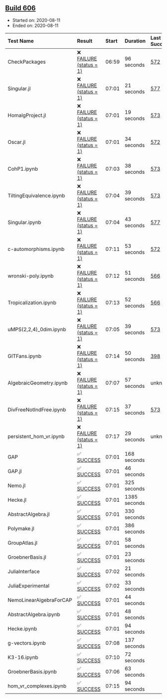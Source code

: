 ## [Build 606](https://oscarci.mathematik.uni-kl.de/job/oscar-stable/606/)

* Started on: 2020-08-11
* Ended on: 2020-08-11

| Test Name    | Result | Start | Duration | Last Success | First Failure |
|:-------------|:-------|:------|:---------|:-------------|:--------------|
| CheckPackages | ❌ [FAILURE (status = 1)](https://oscarci.mathematik.uni-kl.de/job/oscar-stable/606/artifact/logs/build-606/CheckPackages.log) | 06:59 | 96 seconds | [572](https://oscarci.mathematik.uni-kl.de/job/oscar-stable/572/) | [573](https://oscarci.mathematik.uni-kl.de/job/oscar-stable/573/) |
| Singular.jl | ❌ [FAILURE (status = 1)](https://oscarci.mathematik.uni-kl.de/job/oscar-stable/606/artifact/logs/build-606/Singular.jl.log) | 07:01 | 21 seconds | [577](https://oscarci.mathematik.uni-kl.de/job/oscar-stable/577/) | [578](https://oscarci.mathematik.uni-kl.de/job/oscar-stable/578/) |
| HomalgProject.jl | ❌ [FAILURE (status = 1)](https://oscarci.mathematik.uni-kl.de/job/oscar-stable/606/artifact/logs/build-606/HomalgProject.jl.log) | 07:01 | 19 seconds | [573](https://oscarci.mathematik.uni-kl.de/job/oscar-stable/573/) | [574](https://oscarci.mathematik.uni-kl.de/job/oscar-stable/574/) |
| Oscar.jl | ❌ [FAILURE (status = 1)](https://oscarci.mathematik.uni-kl.de/job/oscar-stable/606/artifact/logs/build-606/Oscar.jl.log) | 07:01 | 34 seconds | [572](https://oscarci.mathematik.uni-kl.de/job/oscar-stable/572/) | [573](https://oscarci.mathematik.uni-kl.de/job/oscar-stable/573/) |
| CohP1.ipynb | ❌ [FAILURE (status = 1)](https://oscarci.mathematik.uni-kl.de/job/oscar-stable/606/artifact/logs/build-606/CohP1.ipynb.log) | 07:03 | 38 seconds | [573](https://oscarci.mathematik.uni-kl.de/job/oscar-stable/573/) | [574](https://oscarci.mathematik.uni-kl.de/job/oscar-stable/574/) |
| TiltingEquivalence.ipynb | ❌ [FAILURE (status = 1)](https://oscarci.mathematik.uni-kl.de/job/oscar-stable/606/artifact/logs/build-606/TiltingEquivalence.ipynb.log) | 07:04 | 39 seconds | [573](https://oscarci.mathematik.uni-kl.de/job/oscar-stable/573/) | [574](https://oscarci.mathematik.uni-kl.de/job/oscar-stable/574/) |
| Singular.ipynb | ❌ [FAILURE (status = 1)](https://oscarci.mathematik.uni-kl.de/job/oscar-stable/606/artifact/logs/build-606/Singular.ipynb.log) | 07:04 | 43 seconds | [577](https://oscarci.mathematik.uni-kl.de/job/oscar-stable/577/) | [578](https://oscarci.mathematik.uni-kl.de/job/oscar-stable/578/) |
| c-automorphisms.ipynb | ❌ [FAILURE (status = 1)](https://oscarci.mathematik.uni-kl.de/job/oscar-stable/606/artifact/logs/build-606/c-automorphisms.ipynb.log) | 07:11 | 53 seconds | [572](https://oscarci.mathematik.uni-kl.de/job/oscar-stable/572/) | [573](https://oscarci.mathematik.uni-kl.de/job/oscar-stable/573/) |
| wronski-poly.ipynb | ❌ [FAILURE (status = 1)](https://oscarci.mathematik.uni-kl.de/job/oscar-stable/606/artifact/logs/build-606/wronski-poly.ipynb.log) | 07:12 | 51 seconds | [566](https://oscarci.mathematik.uni-kl.de/job/oscar-stable/566/) | [567](https://oscarci.mathematik.uni-kl.de/job/oscar-stable/567/) |
| Tropicalization.ipynb | ❌ [FAILURE (status = 1)](https://oscarci.mathematik.uni-kl.de/job/oscar-stable/606/artifact/logs/build-606/Tropicalization.ipynb.log) | 07:13 | 52 seconds | [566](https://oscarci.mathematik.uni-kl.de/job/oscar-stable/566/) | [567](https://oscarci.mathematik.uni-kl.de/job/oscar-stable/567/) |
| uMPS(2,2,4)_0dim.ipynb | ❌ [FAILURE (status = 1)](https://oscarci.mathematik.uni-kl.de/job/oscar-stable/606/artifact/logs/build-606/uMPS-2-2-4-_0dim.ipynb.log) | 07:05 | 39 seconds | [573](https://oscarci.mathematik.uni-kl.de/job/oscar-stable/573/) | [574](https://oscarci.mathematik.uni-kl.de/job/oscar-stable/574/) |
| GITFans.ipynb | ❌ [FAILURE (status = 1)](https://oscarci.mathematik.uni-kl.de/job/oscar-stable/606/artifact/logs/build-606/GITFans.ipynb.log) | 07:14 | 50 seconds | [398](https://oscarci.mathematik.uni-kl.de/job/oscar-stable/398/) | [399](https://oscarci.mathematik.uni-kl.de/job/oscar-stable/399/) |
| AlgebraicGeometry.ipynb | ❌ [FAILURE (status = 1)](https://oscarci.mathematik.uni-kl.de/job/oscar-stable/606/artifact/logs/build-606/AlgebraicGeometry.ipynb.log) | 07:07 | 57 seconds | unknown | unknown |
| DivFreeNotIndFree.ipynb | ❌ [FAILURE (status = 1)](https://oscarci.mathematik.uni-kl.de/job/oscar-stable/606/artifact/logs/build-606/DivFreeNotIndFree.ipynb.log) | 07:15 | 37 seconds | [573](https://oscarci.mathematik.uni-kl.de/job/oscar-stable/573/) | [574](https://oscarci.mathematik.uni-kl.de/job/oscar-stable/574/) |
| persistent_hom_vr.ipynb | ❌ [FAILURE (status = 1)](https://oscarci.mathematik.uni-kl.de/job/oscar-stable/606/artifact/logs/build-606/persistent_hom_vr.ipynb.log) | 07:17 | 29 seconds | unknown | unknown |
| GAP | ✅ [SUCCESS](https://oscarci.mathematik.uni-kl.de/job/oscar-stable/606/artifact/logs/build-606/GAP.log) | 07:01 | 168 seconds |  |  |
| GAP.jl | ✅ [SUCCESS](https://oscarci.mathematik.uni-kl.de/job/oscar-stable/606/artifact/logs/build-606/GAP.jl.log) | 07:01 | 46 seconds |  |  |
| Nemo.jl | ✅ [SUCCESS](https://oscarci.mathematik.uni-kl.de/job/oscar-stable/606/artifact/logs/build-606/Nemo.jl.log) | 07:01 | 325 seconds |  |  |
| Hecke.jl | ✅ [SUCCESS](https://oscarci.mathematik.uni-kl.de/job/oscar-stable/606/artifact/logs/build-606/Hecke.jl.log) | 07:01 | 1385 seconds |  |  |
| AbstractAlgebra.jl | ✅ [SUCCESS](https://oscarci.mathematik.uni-kl.de/job/oscar-stable/606/artifact/logs/build-606/AbstractAlgebra.jl.log) | 07:01 | 330 seconds |  |  |
| Polymake.jl | ✅ [SUCCESS](https://oscarci.mathematik.uni-kl.de/job/oscar-stable/606/artifact/logs/build-606/Polymake.jl.log) | 07:01 | 386 seconds |  |  |
| GroupAtlas.jl | ✅ [SUCCESS](https://oscarci.mathematik.uni-kl.de/job/oscar-stable/606/artifact/logs/build-606/GroupAtlas.jl.log) | 07:01 | 58 seconds |  |  |
| GroebnerBasis.jl | ✅ [SUCCESS](https://oscarci.mathematik.uni-kl.de/job/oscar-stable/606/artifact/logs/build-606/GroebnerBasis.jl.log) | 07:01 | 23 seconds |  |  |
| JuliaInterface | ✅ [SUCCESS](https://oscarci.mathematik.uni-kl.de/job/oscar-stable/606/artifact/logs/build-606/JuliaInterface.log) | 07:02 | 21 seconds |  |  |
| JuliaExperimental | ✅ [SUCCESS](https://oscarci.mathematik.uni-kl.de/job/oscar-stable/606/artifact/logs/build-606/JuliaExperimental.log) | 07:02 | 33 seconds |  |  |
| NemoLinearAlgebraForCAP | ✅ [SUCCESS](https://oscarci.mathematik.uni-kl.de/job/oscar-stable/606/artifact/logs/build-606/NemoLinearAlgebraForCAP.log) | 07:01 | 44 seconds |  |  |
| AbstractAlgebra.ipynb | ✅ [SUCCESS](https://oscarci.mathematik.uni-kl.de/job/oscar-stable/606/artifact/logs/build-606/AbstractAlgebra.ipynb.log) | 07:01 | 48 seconds |  |  |
| Hecke.ipynb | ✅ [SUCCESS](https://oscarci.mathematik.uni-kl.de/job/oscar-stable/606/artifact/logs/build-606/Hecke.ipynb.log) | 07:01 | 94 seconds |  |  |
| g-vectors.ipynb | ✅ [SUCCESS](https://oscarci.mathematik.uni-kl.de/job/oscar-stable/606/artifact/logs/build-606/g-vectors.ipynb.log) | 07:08 | 137 seconds |  |  |
| K3-16.ipynb | ✅ [SUCCESS](https://oscarci.mathematik.uni-kl.de/job/oscar-stable/606/artifact/logs/build-606/K3-16.ipynb.log) | 07:10 | 72 seconds |  |  |
| GroebnerBasis.ipynb | ✅ [SUCCESS](https://oscarci.mathematik.uni-kl.de/job/oscar-stable/606/artifact/logs/build-606/GroebnerBasis.ipynb.log) | 07:06 | 63 seconds |  |  |
| hom_vr_complexes.ipynb | ✅ [SUCCESS](https://oscarci.mathematik.uni-kl.de/job/oscar-stable/606/artifact/logs/build-606/hom_vr_complexes.ipynb.log) | 07:15 | 94 seconds |  |  |

